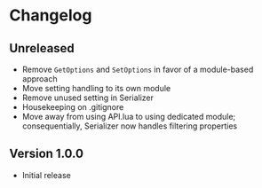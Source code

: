 # Changelog

## Unreleased

- Remove `GetOptions` and `SetOptions` in favor of a module-based approach
- Move setting handling to its own module
- Remove unused setting in Serializer
- Housekeeping on .gitignore
- Move away from using API.lua to using dedicated module; consequentially, Serializer now handles filtering properties

## Version 1.0.0

- Initial release
